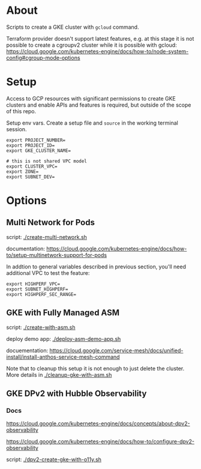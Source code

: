 # About

Scripts to create a GKE cluster with `gcloud` command.

Terraform provider doesn't support latest features, e.g. at this stage it is not possible to create a cgroupv2 cluster while it is possible with gcloud: https://cloud.google.com/kubernetes-engine/docs/how-to/node-system-config#cgroup-mode-options

# Setup

Access to GCP resources with significant permissions to create GKE clusters and enable APIs and features is required, but outside of the scope of this repo.

Setup env vars. Create a setup file and `source` in the working terminal session.
```
export PROJECT_NUMBER=
export PROJECT_ID=
export GKE_CLUSTER_NAME=

# this is not shared VPC model
export CLUSTER_VPC=
export ZONE=
export SUBNET_DEV=
```

# Options

## Multi Network for Pods

script: [./create-multi-network.sh](./create-multi-network.sh)

documentation: https://cloud.google.com/kubernetes-engine/docs/how-to/setup-multinetwork-support-for-pods

In addtion to general variables described in previous section, you'll need additional VPC to test the feature:

```
export HIGHPERF_VPC=
export SUBNET_HIGHPERF=
export HIGHPERF_SEC_RANGE=
```

## GKE with Fully Managed ASM

script: [./create-with-asm.sh](./create-with-asm.sh)

deploy demo app: [./deploy-asm-demo-app.sh](./deploy-asm-demo-app.sh)

docuementation: https://cloud.google.com/service-mesh/docs/unified-install/install-anthos-service-mesh-command

Note that to cleanup this setup it is not enough to just delete the cluster. More details in [./cleanup-gke-with-asm.sh](./cleanup-gke-with-asm.sh)

## GKE DPv2 with Hubble Observability

### Docs

https://cloud.google.com/kubernetes-engine/docs/concepts/about-dpv2-observability

https://cloud.google.com/kubernetes-engine/docs/how-to/configure-dpv2-observability


script: [./dpv2-create-gke-with-o11y.sh](./dpv2-create-gke-with-o11y.sh)
